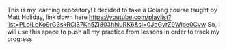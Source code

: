 This is my learning repository!
I decided to take a Golang course taught by Matt Holiday, link down here
https://youtube.com/playlist?list=PLoILbKo9rG3skRCj37Kn5Zj803hhiuRK6&si=0JoGvrZ9Wipe0Cvw
So, I will use this space to push all my practice from lessons in order to track my progress
